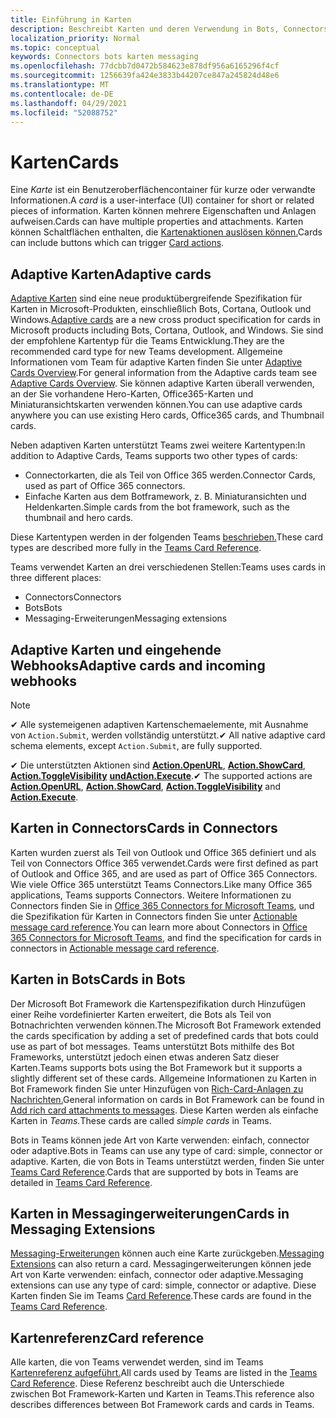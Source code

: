```yaml
---
title: Einführung in Karten
description: Beschreibt Karten und deren Verwendung in Bots, Connectors und Messagingerweiterungen
localization_priority: Normal
ms.topic: conceptual
keywords: Connectors bots karten messaging
ms.openlocfilehash: 77dcbb7d0472b584623e878df956a6165296f4cf
ms.sourcegitcommit: 1256639fa424e3833b44207ce847a245824d48e6
ms.translationtype: MT
ms.contentlocale: de-DE
ms.lasthandoff: 04/29/2021
ms.locfileid: "52088752"
---
```

# <a name="cards"></a><span data-ttu-id="299d8-104">Karten</span><span class="sxs-lookup"><span data-stu-id="299d8-104">Cards</span></span>

<span data-ttu-id="299d8-105">Eine *Karte* ist ein Benutzeroberflächencontainer für kurze oder verwandte Informationen.</span><span class="sxs-lookup"><span data-stu-id="299d8-105">A *card* is a user-interface (UI) container for short or related pieces of information.</span></span> <span data-ttu-id="299d8-106">Karten können mehrere Eigenschaften und Anlagen aufweisen.</span><span class="sxs-lookup"><span data-stu-id="299d8-106">Cards can have multiple properties and attachments.</span></span> <span data-ttu-id="299d8-107">Karten können Schaltflächen enthalten, die [Kartenaktionen auslösen können.](~/task-modules-and-cards/cards/cards-actions.md)</span><span class="sxs-lookup"><span data-stu-id="299d8-107">Cards can include buttons which can trigger [Card actions](~/task-modules-and-cards/cards/cards-actions.md).</span></span>

## <a name="adaptive-cards"></a><span data-ttu-id="299d8-108">Adaptive Karten</span><span class="sxs-lookup"><span data-stu-id="299d8-108">Adaptive cards</span></span>

<span data-ttu-id="299d8-109">[Adaptive Karten](~/task-modules-and-cards/cards/cards-reference.md#adaptive-card) sind eine neue produktübergreifende Spezifikation für Karten in Microsoft-Produkten, einschließlich Bots, Cortana, Outlook und Windows.</span><span class="sxs-lookup"><span data-stu-id="299d8-109">[Adaptive cards](~/task-modules-and-cards/cards/cards-reference.md#adaptive-card) are a new cross product specification for cards in Microsoft products including Bots, Cortana, Outlook, and Windows.</span></span> <span data-ttu-id="299d8-110">Sie sind der empfohlene Kartentyp für die Teams Entwicklung.</span><span class="sxs-lookup"><span data-stu-id="299d8-110">They are the recommended card type for new Teams development.</span></span> <span data-ttu-id="299d8-111">Allgemeine Informationen vom Team für adaptive Karten finden Sie unter [Adaptive Cards Overview](/adaptive-cards).</span><span class="sxs-lookup"><span data-stu-id="299d8-111">For general information from the Adaptive cards team see [Adaptive Cards Overview](/adaptive-cards).</span></span> <span data-ttu-id="299d8-112">Sie können adaptive Karten überall verwenden, an der Sie vorhandene Hero-Karten, Office365-Karten und Miniaturansichtskarten verwenden können.</span><span class="sxs-lookup"><span data-stu-id="299d8-112">You can use adaptive cards anywhere you can use existing Hero cards, Office365 cards, and Thumbnail cards.</span></span>

<span data-ttu-id="299d8-113">Neben adaptiven Karten unterstützt Teams zwei weitere Kartentypen:</span><span class="sxs-lookup"><span data-stu-id="299d8-113">In addition to Adaptive Cards, Teams supports two other types of cards:</span></span>

* <span data-ttu-id="299d8-114">Connectorkarten, die als Teil von Office 365 werden.</span><span class="sxs-lookup"><span data-stu-id="299d8-114">Connector Cards, used as part of Office 365 connectors.</span></span>
* <span data-ttu-id="299d8-115">Einfache Karten aus dem Botframework, z. B. Miniaturansichten und Heldenkarten.</span><span class="sxs-lookup"><span data-stu-id="299d8-115">Simple cards from the bot framework, such as the thumbnail and hero cards.</span></span>

<span data-ttu-id="299d8-116">Diese Kartentypen werden in der folgenden Teams [beschrieben.](~/task-modules-and-cards/cards/cards-reference.md)</span><span class="sxs-lookup"><span data-stu-id="299d8-116">These card types are described more fully in the [Teams Card Reference](~/task-modules-and-cards/cards/cards-reference.md).</span></span>

<span data-ttu-id="299d8-117">Teams verwendet Karten an drei verschiedenen Stellen:</span><span class="sxs-lookup"><span data-stu-id="299d8-117">Teams uses cards in three different places:</span></span>

* <span data-ttu-id="299d8-118">Connectors</span><span class="sxs-lookup"><span data-stu-id="299d8-118">Connectors</span></span>
* <span data-ttu-id="299d8-119">Bots</span><span class="sxs-lookup"><span data-stu-id="299d8-119">Bots</span></span>
* <span data-ttu-id="299d8-120">Messaging-Erweiterungen</span><span class="sxs-lookup"><span data-stu-id="299d8-120">Messaging extensions</span></span>

## <a name="adaptive-cards-and-incoming-webhooks"></a><span data-ttu-id="299d8-121">Adaptive Karten und eingehende Webhooks</span><span class="sxs-lookup"><span data-stu-id="299d8-121">Adaptive cards and incoming webhooks</span></span>

> [!NOTE]
>
> <span data-ttu-id="299d8-122">✔ Alle systemeigenen adaptiven Kartenschemaelemente, mit Ausnahme von `Action.Submit`, werden vollständig unterstützt.</span><span class="sxs-lookup"><span data-stu-id="299d8-122">✔ All native adaptive card schema elements, except `Action.Submit`, are fully supported.</span></span>
>
> <span data-ttu-id="299d8-123">✔ Die unterstützten Aktionen sind [**Action.OpenURL**](https://adaptivecards.io/explorer/Action.OpenUrl.html), [**Action.ShowCard**](https://adaptivecards.io/explorer/Action.ShowCard.html), [**Action.ToggleVisibility**](https://adaptivecards.io/explorer/Action.ToggleVisibility.html) [**undAction.Execute**](https://docs.microsoft.com/adaptive-cards/authoring-cards/universal-action-model#actionexecute).</span><span class="sxs-lookup"><span data-stu-id="299d8-123">✔ The supported actions are [**Action.OpenURL**](https://adaptivecards.io/explorer/Action.OpenUrl.html), [**Action.ShowCard**](https://adaptivecards.io/explorer/Action.ShowCard.html), [**Action.ToggleVisibility**](https://adaptivecards.io/explorer/Action.ToggleVisibility.html) and [**Action.Execute**](https://docs.microsoft.com/adaptive-cards/authoring-cards/universal-action-model#actionexecute).</span></span>

## <a name="cards-in-connectors"></a><span data-ttu-id="299d8-124">Karten in Connectors</span><span class="sxs-lookup"><span data-stu-id="299d8-124">Cards in Connectors</span></span>

<span data-ttu-id="299d8-125">Karten wurden zuerst als Teil von Outlook und Office 365 definiert und als Teil von Connectors Office 365 verwendet.</span><span class="sxs-lookup"><span data-stu-id="299d8-125">Cards were first defined as part of Outlook and Office 365, and are used as part of Office 365 Connectors.</span></span> <span data-ttu-id="299d8-126">Wie viele Office 365 unterstützt Teams Connectors.</span><span class="sxs-lookup"><span data-stu-id="299d8-126">Like many Office 365 applications, Teams supports Connectors.</span></span> <span data-ttu-id="299d8-127">Weitere Informationen zu Connectors finden Sie in [Office 365 Connectors for Microsoft Teams](~/webhooks-and-connectors/what-are-webhooks-and-connectors.md), und die Spezifikation für Karten in Connectors finden Sie unter [Actionable message card reference](/outlook/actionable-messages/card-reference).</span><span class="sxs-lookup"><span data-stu-id="299d8-127">You can learn more about Connectors in [Office 365 Connectors for Microsoft Teams](~/webhooks-and-connectors/what-are-webhooks-and-connectors.md), and find the specification for cards in connectors in [Actionable message card reference](/outlook/actionable-messages/card-reference).</span></span>

## <a name="cards-in-bots"></a><span data-ttu-id="299d8-128">Karten in Bots</span><span class="sxs-lookup"><span data-stu-id="299d8-128">Cards in Bots</span></span>

<span data-ttu-id="299d8-129">Der Microsoft Bot Framework die Kartenspezifikation durch Hinzufügen einer Reihe vordefinierter Karten erweitert, die Bots als Teil von Botnachrichten verwenden können.</span><span class="sxs-lookup"><span data-stu-id="299d8-129">The Microsoft Bot Framework extended the cards specification by adding a set of predefined cards that bots could use as part of bot messages.</span></span> <span data-ttu-id="299d8-130">Teams unterstützt Bots mithilfe des Bot Frameworks, unterstützt jedoch einen etwas anderen Satz dieser Karten.</span><span class="sxs-lookup"><span data-stu-id="299d8-130">Teams supports bots using the Bot Framework but it supports a slightly different set of these cards.</span></span> <span data-ttu-id="299d8-131">Allgemeine Informationen zu Karten in Bot Framework finden Sie unter Hinzufügen von [Rich-Card-Anlagen zu Nachrichten.](/bot-framework/nodejs/bot-builder-nodejs-send-rich-cards)</span><span class="sxs-lookup"><span data-stu-id="299d8-131">General information on cards in Bot Framework can be found in [Add rich card attachments to messages](/bot-framework/nodejs/bot-builder-nodejs-send-rich-cards).</span></span> <span data-ttu-id="299d8-132">Diese Karten werden als einfache Karten in *Teams.*</span><span class="sxs-lookup"><span data-stu-id="299d8-132">These cards are called *simple cards* in Teams.</span></span>

<span data-ttu-id="299d8-133">Bots in Teams können jede Art von Karte verwenden: einfach, connector oder adaptive.</span><span class="sxs-lookup"><span data-stu-id="299d8-133">Bots in Teams can use any type of card: simple, connector or adaptive.</span></span> <span data-ttu-id="299d8-134">Karten, die von Bots in Teams unterstützt werden, finden Sie unter [Teams Card Reference](~/task-modules-and-cards/cards/cards-reference.md).</span><span class="sxs-lookup"><span data-stu-id="299d8-134">Cards that are supported by bots in Teams are detailed in [Teams Card Reference](~/task-modules-and-cards/cards/cards-reference.md).</span></span>  

## <a name="cards-in-messaging-extensions"></a><span data-ttu-id="299d8-135">Karten in Messagingerweiterungen</span><span class="sxs-lookup"><span data-stu-id="299d8-135">Cards in Messaging Extensions</span></span>

<span data-ttu-id="299d8-136">[Messaging-Erweiterungen](~/messaging-extensions/what-are-messaging-extensions.md) können auch eine Karte zurückgeben.</span><span class="sxs-lookup"><span data-stu-id="299d8-136">[Messaging Extensions](~/messaging-extensions/what-are-messaging-extensions.md) can also return a card.</span></span> <span data-ttu-id="299d8-137">Messagingerweiterungen können jede Art von Karte verwenden: einfach, connector oder adaptive.</span><span class="sxs-lookup"><span data-stu-id="299d8-137">Messaging extensions can use any type of card: simple, connector or adaptive.</span></span> <span data-ttu-id="299d8-138">Diese Karten finden Sie im Teams [Card Reference](~/task-modules-and-cards/cards/cards-reference.md).</span><span class="sxs-lookup"><span data-stu-id="299d8-138">These cards are found in the [Teams Card Reference](~/task-modules-and-cards/cards/cards-reference.md).</span></span>

## <a name="card-reference"></a><span data-ttu-id="299d8-139">Kartenreferenz</span><span class="sxs-lookup"><span data-stu-id="299d8-139">Card reference</span></span>

<span data-ttu-id="299d8-140">Alle karten, die von Teams verwendet werden, sind im Teams [Kartenreferenz aufgeführt.](~/task-modules-and-cards/cards/cards-reference.md)</span><span class="sxs-lookup"><span data-stu-id="299d8-140">All cards used by Teams are listed in the [Teams Card Reference](~/task-modules-and-cards/cards/cards-reference.md).</span></span> <span data-ttu-id="299d8-141">Diese Referenz beschreibt auch die Unterschiede zwischen Bot Framework-Karten und Karten in Teams.</span><span class="sxs-lookup"><span data-stu-id="299d8-141">This reference also describes differences between Bot Framework cards and cards in Teams.</span></span>
